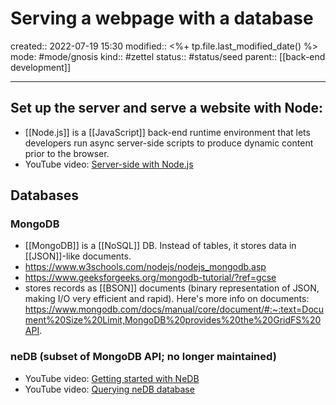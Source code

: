 # Serving a webpage with a database
created:: 2022-07-19 15:30
modified:: <%+ tp.file.last_modified_date() %>
mode: #mode/gnosis
kind:: #zettel 
status:: #status/seed
parent:: [[back-end development]]
***


## Set up the server and serve a website with Node:
* [[Node.js]] is a [[JavaScript]] back-end runtime environment that lets developers run async server-side scripts to produce dynamic content prior to the browser. 
* YouTube video: [Server-side with Node.js](https://www.youtube.com/watch?v=wxbQP1LMZsw&list=PLRqwX-V7Uu6YxDKpFzf_2D84p0cyk4T7X&index=9)

## Databases
### MongoDB
* [[MongoDB]] is a [[NoSQL]] DB. Instead of tables, it stores data in [[JSON]]-like documents. 
* https://www.w3schools.com/nodejs/nodejs_mongodb.asp
* https://www.geeksforgeeks.org/mongodb-tutorial/?ref=gcse
* stores records as [[BSON]] documents (binary representation of JSON, making I/O very efficient and rapid). Here's more info on documents: https://www.mongodb.com/docs/manual/core/document/#:~:text=Document%20Size%20Limit,MongoDB%20provides%20the%20GridFS%20API.

### neDB (subset of MongoDB API; no longer maintained)
* YouTube video: [Getting started with NeDB](https://youtu.be/xVYa20DCUv0)
* YouTube video: [Querying neDB database](https://youtu.be/q-lUgFxwjEM)

